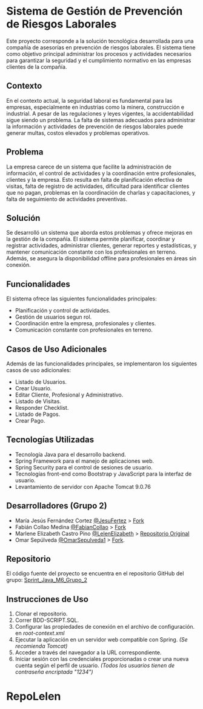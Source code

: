 # Sistema de Gestión de Prevención de Riesgos Laborales

Este proyecto corresponde a la solución tecnológica desarrollada para una compañía de asesorías en prevención de riesgos laborales. El sistema tiene como objetivo principal administrar los procesos y actividades necesarios para garantizar la seguridad y el cumplimiento normativo en las empresas clientes de la compañía.

## Contexto

En el contexto actual, la seguridad laboral es fundamental para las empresas, especialmente en industrias como la minera, construcción e industrial. A pesar de las regulaciones y leyes vigentes, la accidentabilidad sigue siendo un problema. La falta de sistemas adecuados para administrar la información y actividades de prevención de riesgos laborales puede generar multas, costos elevados y problemas operativos.

## Problema

La empresa carece de un sistema que facilite la administración de información, el control de actividades y la coordinación entre profesionales, clientes y la empresa. Esto resulta en falta de planificación efectiva de visitas, falta de registro de actividades, dificultad para identificar clientes que no pagan, problemas en la coordinación de charlas y capacitaciones, y falta de seguimiento de actividades preventivas.

## Solución

Se desarrolló un sistema que aborda estos problemas y ofrece mejoras en la gestión de la compañía. El sistema permite planificar, coordinar y registrar actividades, administrar clientes, generar reportes y estadísticas, y mantener comunicación constante con los profesionales en terreno. Además, se asegura la disponibilidad offline para profesionales en áreas sin conexión.

## Funcionalidades

El sistema ofrece las siguientes funcionalidades principales:

- Planificación y control de actividades.
- Gestión de usuarios segun rol.
- Coordinación entre la empresa, profesionales y clientes.
- Comunicación constante con profesionales en terreno.

## Casos de Uso Adicionales

Además de las funcionalidades principales, se implementaron los siguientes casos de uso adicionales:

- Listado de Usuarios.
- Crear Usuario.
- Editar Cliente, Profesional y Administrativo.
- Listado de Visitas.
- Responder Checklist.
- Listado de Pagos.
- Crear Pago.

## Tecnologías Utilizadas

- Tecnología Java para el desarrollo backend.
- Spring Framework  para el manejo de aplicaciones web.
- Spring Security para el control de sesiones de usuario.
- Tecnologías front-end como Bootstrap y JavaScript para la interfaz de usuario.
- Levantamiento de servidor con Apache Tomcat 9.0.76

## Desarrolladores (Grupo 2)

- María Jesús Fernández Cortez [@JesuFertez](https://github.com/JesuFertez) > [Fork](https://github.com/JesuFertez/Sprint_Java_M6_Grupo_2)
- Fabián Collao Medina [@FabianCollao](https://github.com/FabianCollao) > [Fork](https://github.com/FabianCollao/Fork_Sprint_M6_Grupo-2)
- Marlene Elizabeth Castro Pino [@LelenElizabeth](https://github.com/LelenElizabeth) > [Repositorio Original](https://github.com/LelenElizabeth/Sprint_Java_M6_Grupo_2)
- Omar Sepúlveda [@OmarSepulveda1](https://github.com/OmarSepulveda1) > [Fork](https://github.com/OmarSepulveda1/Sprint_Java_M6_Grupo_2).

## Repositorio

El código fuente del proyecto se encuentra en el repositorio GitHub del grupo: [Sprint_Java_M6_Grupo_2](https://github.com/LelenElizabeth/Sprint_Java_M6_Grupo_2)


## Instrucciones de Uso

1. Clonar el repositorio.
2. Correr BDD-SCRIPT.SQL.
3. Configurar las propiedades de conexión en el archivo de configuración. en _root-context.xml_
4. Ejecutar la aplicación en un servidor web compatible con Spring. _(Se recomienda Tomcat)_
5. Acceder a través del navegador a la URL correspondiente.
6. Iniciar sesión con las credenciales proporcionadas o crear una nueva cuenta según el perfil de usuario.
     _(Todos los usuarios tienen de contraseña encriptada "1234")_
# RepoLelen
